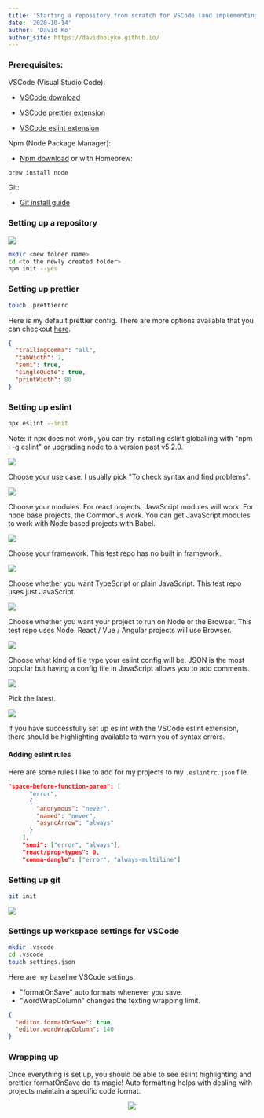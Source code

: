 ```yaml
---
title: 'Starting a repository from scratch for VSCode (and implementing eslint, prettier, and git!)'
date: '2020-10-14'
author: 'David Ko'
author_site: https://davidholyko.github.io/
---
```


### Prerequisites:

VSCode (Visual Studio Code):

- [VSCode download](https://code.visualstudio.com/)

* [VSCode prettier extension](https://marketplace.visualstudio.com/items?itemName=esbenp.prettier-vscode)

* [VSCode eslint extension](https://marketplace.visualstudio.com/items?itemName=dbaeumer.vscode-eslint)

Npm (Node Package Manager):

- [Npm download](https://nodejs.org/en/)
  or with Homebrew:

```bash
brew install node
```

Git:

- [Git install guide](https://git-scm.com/book/en/v2/Getting-Started-Installing-Git)

### Setting up a repository

![](./1-making-folders.png)

```bash
mkdir <new folder name>
cd <to the newly created folder>
npm init --yes
```

### Setting up prettier

```bash
touch .prettierrc
```

Here is my default prettier config. There are more options available that you can checkout [here](https://prettier.io/docs/en/options.html).

```json
{
  "trailingComma": "all",
  "tabWidth": 2,
  "semi": true,
  "singleQuote": true,
  "printWidth": 80
}
```

### Setting up eslint

```bash
npx eslint --init
```

Note: if npx does not work, you can try installing eslint globalling with "npm i -g eslint" or upgrading node to a version past v5.2.0.

![](./2-eslint-init.png)

Choose your use case. I usually pick "To check syntax and find problems".

![](./3-eslint-modules.png)

Choose your modules. For react projects, JavaScript modules will work. For node base projects, the CommonJs work. You can get JavaScript modules to work with Node based projects with Babel.

![](./4-eslint-framework.png)

Choose your framework. This test repo has no built in framework.

![](./5-eslint-ts.png)

Choose whether you want TypeScript or plain JavaScript. This test repo uses just JavaScript.

![](./6-eslint-browser-node.png)

Choose whether you want your project to run on Node or the Browser. This test repo uses Node. React / Vue / Angular projects will use Browser.

![](./7-eslint-config-file-type.png)

Choose what kind of file type your eslint config will be. JSON is the most popular but having a config file in JavaScript allows you to add comments.

![](./8-eslint-latest.png)

Pick the latest.

![](./9-eslint-sanity-check.png)

If you have successfully set up eslint with the VSCode eslint extension, there should be highlighting available to warn you of syntax errors.

#### Adding eslint rules

Here are some rules I like to add for my projects to my `.eslintrc.json` file.

```json
"space-before-function-paren": [
      "error",
      {
        "anonymous": "never",
        "named": "never",
        "asyncArrow": "always"
      }
    ],
    "semi": ["error", "always"],
    "react/prop-types": 0,
    "comma-dangle": ["error", "always-multiline"]
```

### Setting up git

```bash
git init
```

![](./10-git-init.png)

### Settings up workspace settings for VSCode

```bash
mkdir .vscode
cd .vscode
touch settings.json
```

Here are my baseline VSCode settings.

- "formatOnSave" auto formats whenever you save.
- "wordWrapColumn" changes the texting wrapping limit.

```json
{
  "editor.formatOnSave": true,
  "editor.wordWrapColumn": 140
}
```

### Wrapping up

Once everything is set up, you should be able to see eslint highlighting and prettier formatOnSave do its magic! Auto formatting helps with dealing with projects maintain a specific code format.

<div style="text-align: center;">
  <img src="./auto-save.gif">
<div>
